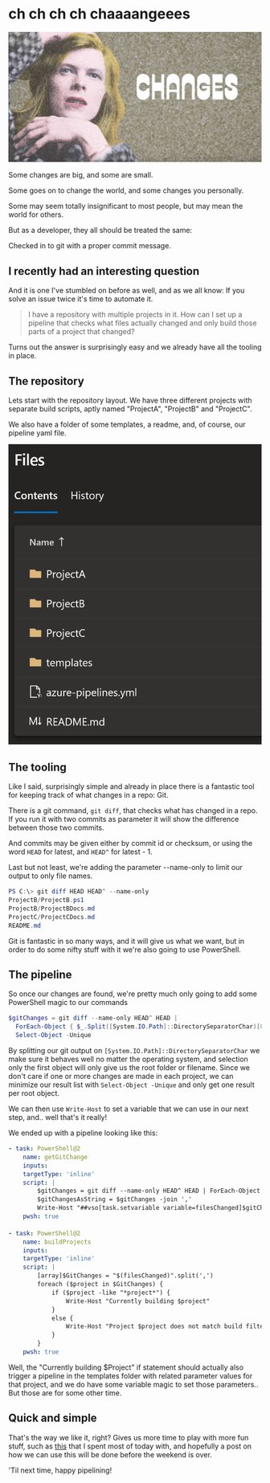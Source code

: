 # ch ch ch ch chaaaangeees

[![David Bowie - changes, on you tube](../images/chchchchchanges/1.png)](https://www.youtube.com/watch?v=4BgF7Y3q-as)

Some changes are big, and some are small.

Some goes on to change the world, and some changes you personally.

Some may seem totally insignificant to most people, but may mean the world for others.

But as a developer, they all should be treated the same:

Checked in to git with a proper commit message.

## I recently had an interesting question

And it is one I've stumbled on before as well, and as we all know: If you solve an issue twice it's time to automate it.

> I have a repository with multiple projects in it. How can I set up a pipeline that checks what files actually changed and only build those parts of a project that changed?

Turns out the answer is surprisingly easy and we already have all the tooling in place.

## The repository

Lets start with the repository layout. We have three different projects with separate build scripts, aptly named "ProjectA", "ProjectB" and "ProjectC".

We also have a folder of some templates, a readme, and, of course, our pipeline yaml file.

![folder layout](../images/chchchchchanges/2.png)

## The tooling

Like I said, surprisingly simple and already in place there is a fantastic tool for keeping track of what changes in a repo: Git.

There is a git command, `git diff`, that checks what has changed in a repo. If you run it with two commits as parameter it will show the difference between those two commits.

And commits may be given either by commit id or checksum, or using the word `HEAD` for latest, and `HEAD^` for latest - 1.

Last but not least, we're adding the parameter --name-only to limit our output to only file names.

```PowerShell
PS C:\> git diff HEAD HEAD^ --name-only
ProjectB/ProjectB.ps1
ProjectB/ProjectBDocs.md
ProjectC/ProjectCDocs.md
README.md
```

Git is fantastic in so many ways, and it will give us what we want, but in order to do some nifty stuff with it we're also going to use PowerShell.

## The pipeline

So once our changes are found, we're pretty much only going to add some PowerShell magic to our commands

```PowerShell
$gitChanges = git diff --name-only HEAD^ HEAD |
  ForEach-Object { $_.Split([System.IO.Path]::DirectorySeparatorChar)[0] } |
  Select-Object -Unique
```

By splitting our git output on `[System.IO.Path]::DirectorySeparatorChar` we make sure it behaves well no matter the operating system, and selection only the first object will only give us the root folder or filename. Since we don't care if one or more changes are made in each project, we can minimize our result list with `Select-Object -Unique` and only get one result per root object.

We can then use `Write-Host` to set a variable that we can use in our next step, and.. well that's it really!

We ended up with a pipeline looking like this:

```YAML
- task: PowerShell@2
    name: getGitChange
    inputs:
    targetType: 'inline'
    script: |
        $gitChanges = git diff --name-only HEAD^ HEAD | ForEach-Object { $_.Split('/')[0] } | Select-Object -Unique
        $gitChangesAsString = $gitChanges -join ','
        Write-Host "##vso[task.setvariable variable=filesChanged]$gitChangesAsString"
    pwsh: true

- task: PowerShell@2
    name: buildProjects
    inputs:
    targetType: 'inline'
    script: |
        [array]$GitChanges = "$(filesChanged)".split(',')
        foreach ($project in $GitChanges) {
            if ($project -like "*project*") {
                Write-Host "Currently building $project"
            }
            else {
                Write-Host "Project $project does not match build filter. Ignore."
            }
        }
    pwsh: true
```

Well, the "Currently building $Project" if statement should actually also trigger a pipeline in the templates folder with related parameter values for that project, and we do have some variable magic to set those parameters.. But those are for some other time.

## Quick and simple

That's the way we like it, right? Gives us more time to play with more fun stuff, such as [this](https://learn.microsoft.com/en-us/azure/devops/integrate/get-started/authentication/service-principal-managed-identity?view=azure-devops) that I spent most of today with, and hopefully a post on how we can use this will be done before the weekend is over.

'Til next time, happy pipelining!
